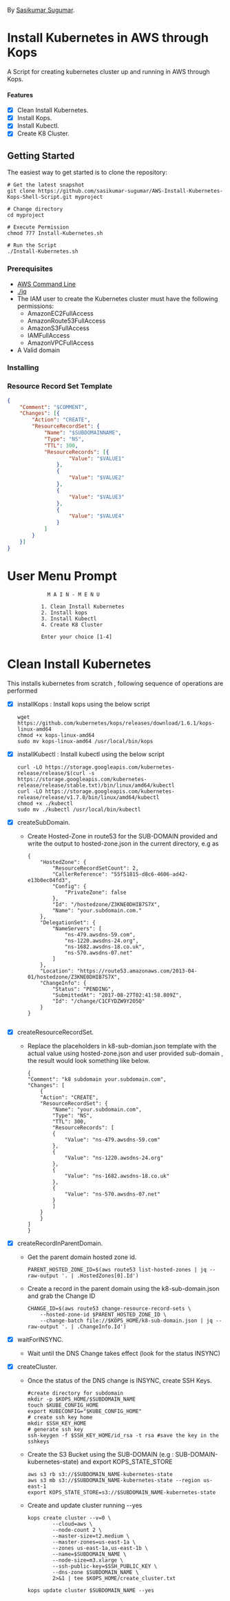 <!-- If you'd like to use a logo instead uncomment this code and remove the text above this line

  ![Logo](URL to logo img file goes here)

-->

By [Sasikumar Sugumar](http://sasikumarsugumar.io/).

# Install Kubernetes in AWS through Kops

A Script for creating kubernetes cluster up and running in AWS through Kops.

#### Features

- [x] Clean Install Kubernetes.
- [x] Install Kops.
- [x] Install Kubectl.
- [x] Create K8 Cluster.

## Getting Started

The easiest way to get started is to clone the repository:

```
# Get the latest snapshot
git clone https://github.com/sasikumar-sugumar/AWS-Install-Kubernetes-Kops-Shell-Script.git myproject

# Change directory
cd myproject

# Execute Permission
chmod 777 Install-Kubernetes.sh

# Run the Script
./Install-Kubernetes.sh
```


### Prerequisites

- [AWS Command Line](https://aws.amazon.com/cli/)
- [./jq](https://stedolan.github.io/jq/)
- The IAM user to create the Kubernetes cluster must have the following permissions:
    * AmazonEC2FullAccess
    * AmazonRoute53FullAccess
    * AmazonS3FullAccess
    * IAMFullAccess
    * AmazonVPCFullAccess
- A Valid domain 

### Installing

### Resource Record Set Template

```k8-sub-domian.json
{
    "Comment": "$COMMENT",
    "Changes": [{
        "Action": "CREATE",
        "ResourceRecordSet": {
            "Name": "$SUBDOMAINNAME",
            "Type": "NS",
            "TTL": 300,
            "ResourceRecords": [{
                    "Value": "$VALUE1"
                },
                {
                    "Value": "$VALUE2"
                },
                {
                    "Value": "$VALUE3"
                },
                {
                    "Value": "$VALUE4"
                }
            ]
        }
    }]
}
```

# User Menu Prompt

                 M A I N - M E N U

               1. Clean Install Kubernetes
               2. Install kops
               3. Install Kubectl
               4. Create K8 Cluster

               Enter your choice [1-4]

# Clean Install Kubernetes
This installs kubernetes from scratch , following sequence of operations are performed
- [x] installKops : Install kops using the below script

    ```
    wget https://github.com/kubernetes/kops/releases/download/1.6.1/kops-linux-amd64
    chmod +x kops-linux-amd64
    sudo mv kops-linux-amd64 /usr/local/bin/kops
    ```
- [x] installKubectl : Install kubectl using the below script

    ```
    curl -LO https://storage.googleapis.com/kubernetes-release/release/$(curl -s https://storage.googleapis.com/kubernetes-release/release/stable.txt)/bin/linux/amd64/kubectl
    curl -LO https://storage.googleapis.com/kubernetes-release/release/v1.7.0/bin/linux/amd64/kubectl
    chmod +x ./kubectl
    sudo mv ./kubectl /usr/local/bin/kubectl
    ```
- [x] createSubDomain.
    * Create Hosted-Zone in route53 for the SUB-DOMAIN provided and write the output to hosted-zone.json in the current directory, e.g as 
    
        ```
        {
            "HostedZone": {
                "ResourceRecordSetCount": 2, 
                "CallerReference": "55f51815-d8c6-4606-ad42-e13b0ec04fd3", 
                "Config": {
                    "PrivateZone": false
                }, 
                "Id": "/hostedzone/Z3KNE0DHIB7S7X", 
                "Name": "your.subdomain.com."
            }, 
            "DelegationSet": {
                "NameServers": [
                    "ns-479.awsdns-59.com", 
                    "ns-1220.awsdns-24.org", 
                    "ns-1682.awsdns-18.co.uk", 
                    "ns-570.awsdns-07.net"
                ]
            }, 
            "Location": "https://route53.amazonaws.com/2013-04-01/hostedzone/Z3KNE0DHIB7S7X", 
            "ChangeInfo": {
                "Status": "PENDING", 
                "SubmittedAt": "2017-08-27T02:41:58.809Z", 
                "Id": "/change/C1CFYDZW9Y2O5Q"
            }
        }
    ```
- [x] createResourceRecordSet.
    * Replace the placeholders in k8-sub-domian.json template with the actual value using hosted-zone.json and user provided sub-domain , the result would look something like below.

        ```
        {
        "Comment": "k8 subdomain your.subdomain.com",
        "Changes": [
            {
            "Action": "CREATE",
            "ResourceRecordSet": {
                "Name": "your.subdomain.com",
                "Type": "NS",
                "TTL": 300,
                "ResourceRecords": [
                {
                    "Value": "ns-479.awsdns-59.com"
                },
                {
                    "Value": "ns-1220.awsdns-24.org"
                },
                {
                    "Value": "ns-1682.awsdns-18.co.uk"
                },
                {
                    "Value": "ns-570.awsdns-07.net"
                }
                ]
            }
            }
        ]
        }
        ```

- [x] createRecordInParentDomain.
    * Get the parent domain hosted zone id.
        ```
        PARENT_HOSTED_ZONE_ID=$(aws route53 list-hosted-zones | jq --raw-output '. | .HostedZones[0].Id')

        ```
    * Create a record in the parent domain using the k8-sub-domain.json and grab the Change ID
        ```
        CHANGE_ID=$(aws route53 change-resource-record-sets \
            --hosted-zone-id $PARENT_HOSTED_ZONE_ID \
            --change-batch file://$KOPS_HOME/k8-sub-domain.json | jq --raw-output '. | .ChangeInfo.Id')
        ```
- [x] waitForINSYNC.
    * Wait until the DNS Change takes effect (look for the status INSYNC)
- [x] createCluster.  
    * Once the status of the DNS change is INSYNC, create SSH Keys.
        ```
        #create directory for subdomain
        mkdir -p $KOPS_HOME/$SUBDOMAIN_NAME
        touch $KUBE_CONFIG_HOME
        export KUBECONFIG="$KUBE_CONFIG_HOME"
        # create ssh key home
        mkdir $SSH_KEY_HOME
        # generate ssh key
        ssh-keygen -f $SSH_KEY_HOME/id_rsa -t rsa #save the key in the sshkeys
        ```
    * Create the S3 Bucket using the SUB-DOMAIN (e.g : SUB-DOMAIN-kubernetes-state) and export KOPS_STATE_STORE
        ```
        aws s3 rb s3://$SUBDOMAIN_NAME-kubernetes-state
        aws s3 mb s3://$SUBDOMAIN_NAME-kubernetes-state --region us-east-1
        export KOPS_STATE_STORE=s3://$SUBDOMAIN_NAME-kubernetes-state
        ```
    * Create and update cluster running --yes
    
        ```
        kops create cluster --v=0 \
                --cloud=aws \
                --node-count 2 \
                --master-size=t2.medium \
                --master-zones=us-east-1a \
                --zones us-east-1a,us-east-1b \
                --name=$SUBDOMAIN_NAME \
                --node-size=m3.xlarge \
                --ssh-public-key=$SSH_PUBLIC_KEY \
                --dns-zone $SUBDOMAIN_NAME \
                2>&1 | tee $KOPS_HOME/create_cluster.txt  

        kops update cluster $SUBDOMAIN_NAME --yes   
        ```

